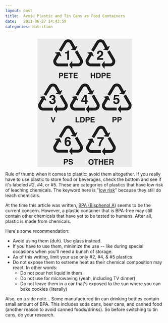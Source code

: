 ```yaml
---
layout: post
title:  Avoid Plastic and Tin Cans as Food Containers
date:   2011-06-27 14:43:59
categories: Nutrition
---
```


<img src="/assets/plastic.jpg" style="display: block; margin: auto;" width=""/>

Rule of thumb when it comes to plastic: avoid them altogether.  If you really have to use plastic to store food or beverages, check the bottom and see if it's labeled #2, #4, or #5.  These are categories of plastics that have low risk of leaching chemicals.  The keyword here is "[low risk](http://www.kabntr.org/plasticsucks/the-7-types-of-plastic-what-they-mean-to-your-health/)" because they still do leach chemicals.

At the time this article was written, [BPA (Bisphenol A](http://en.wikipedia.org/wiki/Bisphenol_A)) seems to be the current concern.  However, a plastic container that is BPA-free may still contain other chemicals that have yet to be tested to humans.  After all, plastic is made from chemicals.


Here's some recommendation:

* Avoid using them (duh).  Use glass instead.
* If you have to use them, minimize the use -- like during special occasions when you'll need a bunch of storage.
* As of this writing, limit your use only #2, #4, & #5 plastics.  
* Do not expose them to extreme heat as their chemical composition may react.  In other words:
  * Do not pour hot liquid in them
  * Do not use for microwaving (yeah, including TV dinner)
  * Do not leave them in a car that's exposed to the sun where you can bake cookies (literally)

 Also, on a side note... Some manufactured tin can drinking bottles contain small amount of BPA.  This includes soda cans, beer cans, and canned food (another reason to avoid canned foods/drinks).  So before switching to tin cans, do your research.
